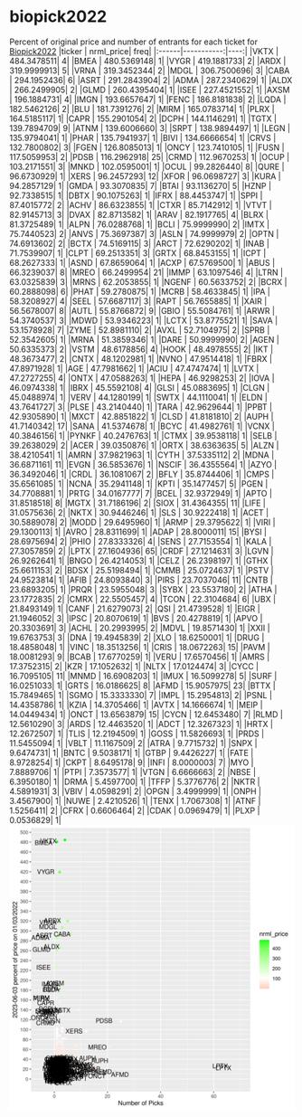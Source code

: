 # biopick2022
Percent of original price and number of entrants for each ticket for [Biopick2022](https://twitter.com/hashtag/Biopick2022)
|ticker |  nrml_price| freq|
|:------|-----------:|----:|
|VKTX   | 484.3478511|    4|
|BMEA   | 480.5369148|    1|
|VYGR   | 419.1881733|    2|
|ARDX   | 319.9999913|    5|
|VRNA   | 319.3452344|    2|
|MDGL   | 306.7500696|    3|
|CABA   | 294.1952436|    6|
|ASRT   | 291.2843904|    2|
|ADMA   | 287.2340629|    1|
|ALDX   | 266.2499905|    2|
|GLMD   | 260.4395404|    1|
|ISEE   | 227.4521552|    1|
|AXSM   | 196.1884731|    4|
|IMGN   | 193.6657647|    1|
|FENC   | 186.8181838|    2|
|LQDA   | 182.5462126|    2|
|BLU    | 181.7391276|    2|
|MIRM   | 165.0783714|    1|
|PLRX   | 164.5185117|    1|
|CAPR   | 155.2901054|    2|
|DCPH   | 144.1146291|    1|
|TGTX   | 139.7894709|    9|
|ATNM   | 139.6006660|    3|
|SRPT   | 138.9894497|    1|
|LEGN   | 135.9794041|    1|
|PHAR   | 135.7941937|    1|
|BIVI   | 134.6666654|    1|
|CRVS   | 132.7800802|    3|
|FGEN   | 126.8085013|    1|
|ONCY   | 123.7410105|    1|
|FUSN   | 117.5059953|    2|
|PDSB   | 116.2962918|   25|
|CRMD   | 112.9670253|    1|
|OCUP   | 103.2171551|    3|
|MNKD   | 102.0595001|    1|
|OCUL   |  99.2826440|    8|
|QURE   |  96.6730929|    1|
|XERS   |  96.2457293|   12|
|XFOR   |  96.0698727|    3|
|KURA   |  94.2857129|    1|
|GMDA   |  93.3070835|    7|
|BTAI   |  93.1136270|    5|
|HZNP   |  92.7338515|    1|
|DBTX   |  90.1075263|    1|
|IFRX   |  88.4453747|    1|
|SPPI   |  87.4015772|    2|
|ACHV   |  86.6323855|    1|
|CTXR   |  85.7142912|    1|
|VTVT   |  82.9145713|    3|
|DVAX   |  82.8713582|    1|
|ARAV   |  82.1917765|    4|
|BLRX   |  81.3725489|    1|
|ALPN   |  76.0288768|    1|
|BCLI   |  75.9999990|    2|
|IMTX   |  75.7440523|    2|
|ANVS   |  75.3697387|    3|
|ASLN   |  74.9999979|    2|
|OPTN   |  74.6913602|    2|
|BCTX   |  74.5169115|    3|
|ARCT   |  72.6290202|    1|
|INAB   |  71.7539907|    1|
|CLPT   |  69.2513351|    3|
|GRTX   |  68.8453155|    1|
|ICPT   |  68.2627333|    1|
|ASND   |  67.8659064|    1|
|ACXP   |  67.5769500|    1|
|ABUS   |  66.3239037|    8|
|MREO   |  66.2499954|   21|
|IMMP   |  63.1097546|    4|
|LTRN   |  63.0325839|    3|
|MRNS   |  62.2053855|    1|
|NGENF  |  60.5633752|    2|
|BCRX   |  60.2888098|    6|
|PHAT   |  59.2780875|    1|
|MCRB   |  58.4633845|    1|
|IPA    |  58.3208927|    4|
|SEEL   |  57.6687117|    3|
|RAPT   |  56.7655885|    1|
|XAIR   |  56.5678007|    8|
|AUTL   |  55.8766872|    9|
|GBIO   |  55.5084761|    1|
|ARWR   |  54.3740537|    3|
|MDWD   |  53.9346223|    1|
|LCTX   |  53.8775521|    1|
|SAVA   |  53.1578928|    7|
|ZYME   |  52.8981110|    2|
|AVXL   |  52.7104975|    2|
|SPRB   |  52.3542605|    1|
|MRNA   |  51.3859346|    1|
|DARE   |  50.9999990|    2|
|AGEN   |  50.6335373|    2|
|VSTM   |  48.6178856|    4|
|HOOK   |  48.4978555|    2|
|IKT    |  48.3673477|    2|
|CNTX   |  48.1202981|    1|
|NVNO   |  47.9514418|    1|
|FBRX   |  47.8971928|    1|
|AGE    |  47.7981662|    1|
|ACIU   |  47.4747474|    1|
|LVTX   |  47.2727255|    4|
|ONTX   |  47.0588263|    1|
|HEPA   |  46.9298253|    2|
|IOVA   |  46.0974338|    1|
|IBRX   |  45.5592108|    4|
|GLSI   |  45.0883695|    1|
|CLGN   |  45.0488974|    1|
|VERV   |  44.1280199|    1|
|SWTX   |  44.1110041|    1|
|ELDN   |  43.7641727|    3|
|PLSE   |  43.2140440|    1|
|TARA   |  42.9629644|    1|
|PPBT   |  42.9305890|    1|
|MXCT   |  42.8851822|    1|
|CLSD   |  41.8181810|    2|
|AUPH   |  41.7140342|   17|
|SANA   |  41.5374678|    1|
|BCYC   |  41.4982761|    1|
|VCNX   |  40.3846156|    1|
|PYNKF  |  40.2476763|    1|
|CTMX   |  39.9538118|    1|
|SELB   |  39.2638029|    2|
|ACER   |  39.0350876|    1|
|ORTX   |  38.6363635|    5|
|ALZN   |  38.4210541|    1|
|AMRN   |  37.9821963|    1|
|CYTH   |  37.5335112|    2|
|MDNA   |  36.6871161|   11|
|EVGN   |  36.5853676|    1|
|NSCIF  |  36.4355564|    1|
|AZYO   |  36.3492046|    1|
|CRDL   |  36.1081067|    2|
|BFLY   |  35.8744406|    1|
|CMPS   |  35.6561085|    1|
|NCNA   |  35.2941148|    1|
|KPTI   |  35.1477457|    5|
|PGEN   |  34.7708881|    1|
|PRTG   |  34.0167777|    7|
|BCEL   |  32.9372949|    1|
|APTO   |  31.8518518|    8|
|MGTX   |  31.7186196|    2|
|SIOX   |  31.4364355|   11|
|LIFE   |  31.0575636|    2|
|NKTX   |  30.9446246|    1|
|SLS    |  30.9222418|    1|
|ACET   |  30.5889078|    2|
|MODD   |  29.6495960|    1|
|ARMP   |  29.3795622|    1|
|VIRI   |  29.1300113|    1|
|AVRO   |  28.8311699|    1|
|ADAP   |  28.8000011|   15|
|BYSI   |  28.6975694|    2|
|PHIO   |  27.8333326|    4|
|SENS   |  27.7153554|    1|
|KALA   |  27.3057859|    2|
|LPTX   |  27.1604936|   65|
|CRDF   |  27.1214631|    3|
|LGVN   |  26.9262641|    1|
|BNGO   |  26.4214053|    1|
|CELZ   |  26.2398197|    1|
|GTHX   |  25.6611153|    2|
|BDSX   |  25.5198494|    1|
|CMMB   |  25.0724637|    1|
|PSTV   |  24.9523814|    1|
|AFIB   |  24.8093840|    3|
|PIRS   |  23.7037046|   11|
|CNTB   |  23.6893205|    1|
|PRQR   |  23.5955048|    3|
|SYBX   |  23.5537180|    2|
|ATHA   |  23.1772835|    2|
|CMRX   |  22.5505457|    4|
|TCON   |  22.3104684|    6|
|UBX    |  21.8493149|    1|
|CANF   |  21.6279073|    2|
|QSI    |  21.4739528|    1|
|EIGR   |  21.1946052|    3|
|IPSC   |  20.8070619|    1|
|BVS    |  20.4278819|    1|
|APVO   |  20.3303691|    3|
|ACHL   |  20.2993995|    2|
|MDVL   |  19.8571430|    1|
|XXII   |  19.6763753|    3|
|DNA    |  19.4945839|    2|
|XLO    |  18.6250001|    1|
|DRUG   |  18.4858048|    1|
|VINC   |  18.3513256|    1|
|CRIS   |  18.0672263|   15|
|PAVM   |  18.0081293|    9|
|BCAB   |  17.6770259|    1|
|VERU   |  17.6570456|    1|
|AMRS   |  17.3752315|    2|
|KZR    |  17.1052632|    1|
|NLTX   |  17.0124474|    3|
|CYCC   |  16.7095105|   11|
|MNMD   |  16.6908203|    1|
|IMUX   |  16.5099278|    5|
|SURF   |  16.0251033|    1|
|GRTS   |  16.0186625|    8|
|AFMD   |  15.9057975|   23|
|BTTX   |  15.7849465|    1|
|SGMO   |  15.3333330|    7|
|IMPL   |  15.2954813|    2|
|PSNL   |  14.4358786|    1|
|KZIA   |  14.3705466|    1|
|AVTX   |  14.1666674|    1|
|MEIP   |  14.0449434|    1|
|ONCT   |  13.6563879|   15|
|CYCN   |  12.6453480|    7|
|RLMD   |  12.5610290|    3|
|ARDS   |  12.4463520|    1|
|ADCT   |  12.3267323|    1|
|HRTX   |  12.2672507|    1|
|TLIS   |  12.2194509|    1|
|GOSS   |  11.5826693|    1|
|PRDS   |  11.5455094|    1|
|VBLT   |  11.1167509|    2|
|ATRA   |   9.7715732|    1|
|SNPX   |   9.6474731|    1|
|BNTC   |   9.5038171|    1|
|GTBP   |   9.4426227|    1|
|FATE   |   8.9728254|    1|
|CKPT   |   8.6495178|    9|
|INFI   |   8.0000003|    7|
|MYO    |   7.8889706|    1|
|PTPI   |   7.3573577|    1|
|VTGN   |   6.6666663|    2|
|NBSE   |   6.3950180|    1|
|DRMA   |   5.4597700|    1|
|TFFP   |   5.3776776|    2|
|NKTR   |   4.5891931|    3|
|VBIV   |   4.0598291|    2|
|OPGN   |   3.4999999|    1|
|ONPH   |   3.4567900|    1|
|NUWE   |   2.4210526|    1|
|TENX   |   1.7067308|    1|
|ATNF   |   1.5256411|    2|
|CFRX   |   0.6606464|    2|
|CDAK   |   0.0969479|    1|
|PLXP   |   0.0536829|    1|
![retvspicks](biopicks.png?raw=true)
